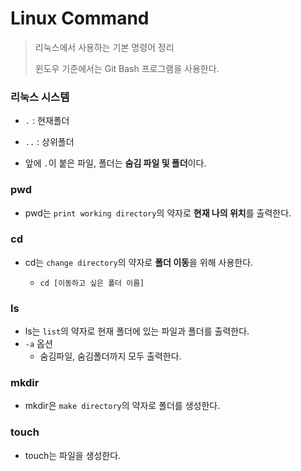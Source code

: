 # Linux Command

> 리눅스에서 사용하는 기본 명령어 정리
>
> 윈도우 기준에서는 Git Bash 프로그램을 사용한다.



### 리눅스 시스템

- `.` :  현재폴더

- `..` : 상위폴더

- 앞에 `.`이 붙은 파일, 폴더는 **숨김 파일 및 폴더**이다.

  

### pwd

- pwd는 `print working directory`의 약자로 **현재 나의 위치**를 출력한다.



### cd

- cd는 `change directory`의 약자로 **폴더 이동**을 위해 사용한다.

  - `cd [이동하고 싶은 폴더 이름]`

  

### ls

- ls는 `list`의 약자로 현재 폴더에 있는 파일과 폴더를 출력한다.
- `-a` 옵션
  - 숨김파일, 숨김폴더까지 모두 출력한다.



### mkdir

- mkdir은 `make directory`의 약자로 폴더를 생성한다.



### touch

- touch는 파일을 생성한다.